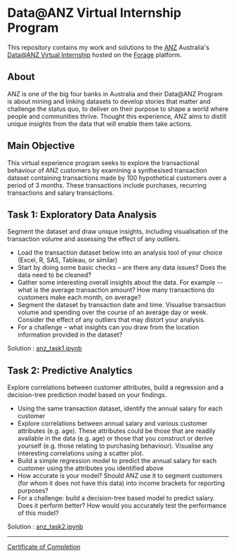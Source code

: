 # Data@ANZ Virtual Internship Program
This repository contains my work and solutions to the [ANZ](https://www.anz.com.au/personal/) Australia's [Data@ANZ Virtual Internship](https://www.theforage.com/virtual-internships/prototype/ZLJCsrpkHo9pZBJNY/Data@ANZ%20Program) hosted on the [Forage](https://www.theforage.com/) platform.

## About
ANZ is one of the big four banks in Australia and their Data@ANZ Program is about mining and linking datasets to develop stories that matter and challenge the status quo, to deliver on their purpose to shape a world where people and communities thrive. Thought this experience, ANZ aims to distill unique insights from the data that will enable them take actions.

## Main Objective
This virtual experience program seeks to explore the transactional behaviour of ANZ customers by examining a synthesised transaction dataset containing transactions made by 100 hypothetical customers over a period of 3 months. These transactions include purchases, recurring transactions and salary transactions.

## Task 1: Exploratory Data Analysis
Segment the dataset and draw unique insights, including visualisation of the transaction volume and assessing the effect of any outliers.

- Load the transaction dataset below into an analysis tool of your choice (Excel, R, SAS, Tableau, or similar)
- Start by doing some basic checks – are there any data issues? Does the data need to be cleaned?
- Gather some interesting overall insights about the data. For example -- what is the average transaction amount? How many transactions do customers make each month, on average?
- Segment the dataset by transaction date and time. Visualise transaction volume and spending over the course of an average day or week. Consider the effect of any outliers that may distort your analysis.
- For a challenge – what insights can you draw from the location information provided in the dataset?

Solution : [anz_task1.ipynb](https://github.com/tapojoyde/ANZ-Data-Internship/blob/main/anz_task1.ipynb)

## Task 2: Predictive Analytics
Explore correlations between customer attributes, build a regression and a decision-tree prediction model based on your findings.

- Using the same transaction dataset, identify the annual salary for each customer
- Explore correlations between annual salary and various customer attributes (e.g. age). These attributes could be those that are readily available in the data (e.g. age) or those that you construct or derive yourself (e.g. those relating to purchasing behaviour). Visualise any interesting correlations using a scatter plot.
- Build a simple regression model to predict the annual salary for each customer using the attributes you identified above
- How accurate is your model? Should ANZ use it to segment customers (for whom it does not have this data) into income brackets for reporting purposes?
- For a challenge: build a decision-tree based model to predict salary. Does it perform better? How would you accurately test the performance of this model?

Solution : [anz_task2.ipynb](https://github.com/tapojoyde/ANZ-Data-Internship/blob/main/anz_task2.ipynb)
***
[Certificate of Completion](https://github.com/tapojoyde/ANZ-Data-Internship/blob/main/ANZ_Data_Completion_Certificate.pdf)

